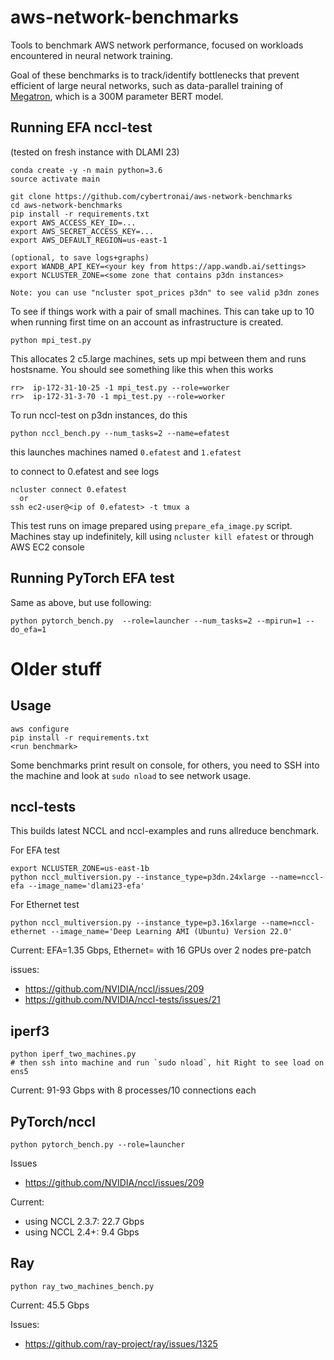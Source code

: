# aws-network-benchmarks
Tools to benchmark AWS network performance, focused on workloads encountered in neural network training.

Goal of these benchmarks is to track/identify bottlenecks that prevent efficient of large neural networks, such as data-parallel training of [Megatron](https://github.com/nvIDIA/Megatron-LM/), which is a 300M parameter BERT model.

## Running EFA nccl-test

(tested on fresh instance with DLAMI 23)
```
conda create -y -n main python=3.6
source activate main

git clone https://github.com/cybertronai/aws-network-benchmarks
cd aws-network-benchmarks
pip install -r requirements.txt
export AWS_ACCESS_KEY_ID=...
export AWS_SECRET_ACCESS_KEY=...
export AWS_DEFAULT_REGION=us-east-1

(optional, to save logs+graphs)
export WANDB_API_KEY=<your key from https://app.wandb.ai/settings>
export NCLUSTER_ZONE=<some zone that contains p3dn instances>

Note: you can use "ncluster spot_prices p3dn" to see valid p3dn zones

```
To see if things work with a pair of small machines. This can take up to 10 when running first time on an account as infrastructure is created.

```
python mpi_test.py
```

This allocates 2 c5.large machines, sets up mpi between them and runs hostsname. You should see something like this when this works


```
rr>  ip-172-31-10-25 -1 mpi_test.py --role=worker
rr>  ip-172-31-3-70 -1 mpi_test.py --role=worker
```

To run nccl-test on p3dn instances, do this
```
python nccl_bench.py --num_tasks=2 --name=efatest
```

this launches machines named `0.efatest` and `1.efatest`

to connect to 0.efatest and see logs

```
ncluster connect 0.efatest
  or
ssh ec2-user@<ip of 0.efatest> -t tmux a
```

This test runs on image prepared using `prepare_efa_image.py` script. Machines stay up indefinitely, kill using `ncluster kill efatest` or through AWS EC2 console

## Running PyTorch EFA test

Same as above, but use following:
```
python pytorch_bench.py  --role=launcher --num_tasks=2 --mpirun=1 --do_efa=1
```

# Older stuff

## Usage
```
aws configure
pip install -r requirements.txt
<run benchmark>
```

Some benchmarks print result on console, for others, you need to SSH into the machine and look at `sudo nload` to see network usage.

## nccl-tests

This builds latest NCCL and nccl-examples and runs allreduce benchmark.

For EFA test
```
export NCLUSTER_ZONE=us-east-1b
python nccl_multiversion.py --instance_type=p3dn.24xlarge --name=nccl-efa --image_name='dlami23-efa'
```
For Ethernet test
```
python nccl_multiversion.py --instance_type=p3.16xlarge --name=nccl-ethernet --image_name='Deep Learning AMI (Ubuntu) Version 22.0'
```

Current: EFA=1.35 Gbps, Ethernet= with 16 GPUs over 2 nodes pre-patch 

issues:
- https://github.com/NVIDIA/nccl/issues/209
- https://github.com/NVIDIA/nccl-tests/issues/21

## iperf3

```
python iperf_two_machines.py
# then ssh into machine and run `sudo nload`, hit Right to see load on ens5
```

Current: 91-93 Gbps with 8 processes/10 connections each

## PyTorch/nccl

```
python pytorch_bench.py --role=launcher
```

Issues
- https://github.com/NVIDIA/nccl/issues/209


Current:
- using NCCL 2.3.7: 22.7 Gbps
- using NCCL 2.4+: 9.4 Gbps

## Ray
```
python ray_two_machines_bench.py
```
Current: 45.5 Gbps

Issues:
- https://github.com/ray-project/ray/issues/1325




